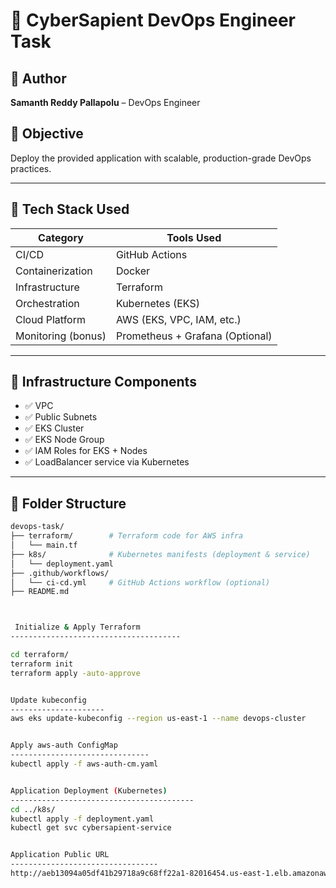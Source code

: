 # 🚀 CyberSapient DevOps Engineer Task

## 👤 Author  
**Samanth Reddy Pallapolu** – DevOps Engineer

## 🎯 Objective  
Deploy the provided application with scalable, production-grade DevOps practices.

---

## 🧰 Tech Stack Used

| Category            | Tools Used                          |
|---------------------|--------------------------------------|
| CI/CD               | GitHub Actions                      |
| Containerization    | Docker                              |
| Infrastructure      | Terraform                           |
| Orchestration       | Kubernetes (EKS)                    |
| Cloud Platform      | AWS (EKS, VPC, IAM, etc.)           |
| Monitoring (bonus)  | Prometheus + Grafana (Optional)     |

---

## 🧱 Infrastructure Components

- ✅ VPC
- ✅ Public Subnets
- ✅ EKS Cluster
- ✅ EKS Node Group
- ✅ IAM Roles for EKS + Nodes
- ✅ LoadBalancer service via Kubernetes

---

## 📁 Folder Structure

```bash
devops-task/
├── terraform/        # Terraform code for AWS infra
│   └── main.tf
├── k8s/              # Kubernetes manifests (deployment & service)
│   └── deployment.yaml
├── .github/workflows/
│   └── ci-cd.yml     # GitHub Actions workflow (optional)
├── README.md



 Initialize & Apply Terraform
--------------------------------------

cd terraform/
terraform init
terraform apply -auto-approve


Update kubeconfig
---------------------
aws eks update-kubeconfig --region us-east-1 --name devops-cluster


Apply aws-auth ConfigMap
-------------------------------
kubectl apply -f aws-auth-cm.yaml


Application Deployment (Kubernetes)
-----------------------------------------
cd ../k8s/
kubectl apply -f deployment.yaml
kubectl get svc cybersapient-service


Application Public URL
---------------------------------
http://aeb13094a05df41b29718a9c68ff22a1-82016454.us-east-1.elb.amazonaws.com/
